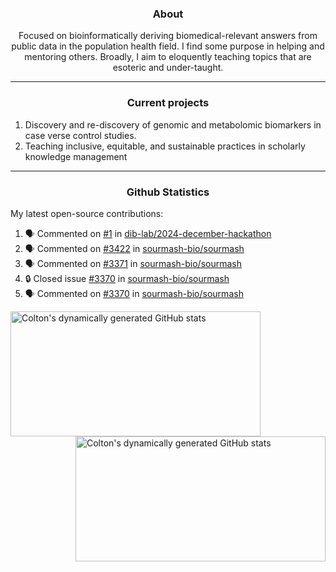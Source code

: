 <!--
Inspiration derived from:
1. https://zzetao.github.io/awesome-github-profile/
2. https://github.com/spcanelon
3. https://github.com/tallguyjenks

Tools used:
1. https://github.com/anuraghazra/github-readme-stats
2. https://github.com/jamesgeorge007/github-activity-readme
3. https://github.com/topics/profile-readme
-->

<h3 align="center">About</h3>

<p align="center">
Focused on bioinformatically deriving biomedical-relevant answers from public data in the population health field. 
I find some purpose in helping and mentoring others. Broadly, I aim to eloquently teaching topics that are esoteric and under-taught.
</p>

---

<h3 align="center">Current projects</h3>

1. Discovery and re-discovery of genomic and metabolomic biomarkers in case verse control studies.
2. Teaching inclusive, equitable, and sustainable practices in scholarly knowledge management

---

<h3 align="center">Github Statistics</h3>

My latest open-source contributions:

<!--START_SECTION:activity-->
1. 🗣 Commented on [#1](https://github.com/dib-lab/2024-december-hackathon/issues/1#issuecomment-2551809485) in [dib-lab/2024-december-hackathon](https://github.com/dib-lab/2024-december-hackathon)
2. 🗣 Commented on [#3422](https://github.com/sourmash-bio/sourmash/pull/3422#issuecomment-2525421661) in [sourmash-bio/sourmash](https://github.com/sourmash-bio/sourmash)
3. 🗣 Commented on [#3371](https://github.com/sourmash-bio/sourmash/issues/3371#issuecomment-2455436255) in [sourmash-bio/sourmash](https://github.com/sourmash-bio/sourmash)
4. 🔒 Closed issue [#3370](https://github.com/sourmash-bio/sourmash/issues/3370) in [sourmash-bio/sourmash](https://github.com/sourmash-bio/sourmash)
5. 🗣 Commented on [#3370](https://github.com/sourmash-bio/sourmash/issues/3370#issuecomment-2450358769) in [sourmash-bio/sourmash](https://github.com/sourmash-bio/sourmash)
<!--END_SECTION:activity-->

<a href="https://github.com/ccbaumler">
  <img height="200" width=400 align="left" alt="Colton's dynamically generated GitHub stats" src="https://github-readme-stats.vercel.app/api?username=ccbaumler&show_icons=true&title_color=434d58&icon_color=fa8072&ring_color=ba55d3"/>
</a>
<a href="https://github.com/ccbaumler">
  <img height="200" width=400 align="right" alt="Colton's dynamically generated GitHub stats" src="https://github-readme-stats.vercel.app/api/top-langs/?username=ccbaumler&layout=compact&langs_count=6&card_width=320&title_color=434d58&hide=Standard%20ML,%20TeX,%20Jupyter%20Notebook" />
</a>
